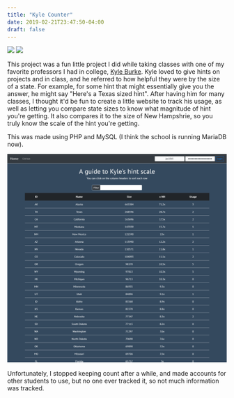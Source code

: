 ```yaml
---
title: "Kyle Counter"
date: 2019-02-21T23:47:50-04:00
draft: false
---
```


<link rel="stylesheet" type="text/css" href="/css/links.css" />
<div class="projectLinks">
    <a href="https://github.com/faalqt/KyleCounter" target="_blank"><img src="/icons/github.svg"></a>
    <a href="https://turing.plymouth.edu/~jac1065/StatCounter/Pages/KyleCounter.php/" target="_blank"><img src="/icons/external-link.svg" ></a>
</div>

This project was a fun little project I did while taking classes with one of my favorite professors I had in college, [Kyle Burke](https://github.com/paithan). Kyle loved to give hints on projects and in class, and he referred to how helpful they were by the size of a state. For example, for some hint that might essentially give you the answer, he might say "Here's a Texas sized hint". After having him for many classes, I thought it'd be fun to create a little website to track his usage, as well as letting you compare state sizes to know what magnitude of hint you're getting. It also compares it to the size of New Hampshrie, so you truly know the scale of the hint you're getting. 

This was made using PHP and MySQL (I think the school is running MariaDB now). 

![Kyle Counter Page](img/kyle_counter.png)

Unfortunately, I stopped keeping count after a while, and made accounts for other students to use, but no one ever tracked it, so not much information was tracked. 